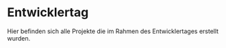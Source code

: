 # Entwicklertag
Hier befinden sich alle Projekte die im Rahmen des Entwicklertages erstellt wurden. 

